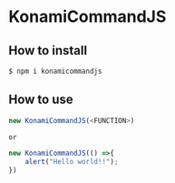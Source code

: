 # KonamiCommandJS

## How to install

```sh
$ npm i konamicommandjs
```

## How to use

```javascript
new KonamiCommandJS(<FUNCTION>)

or

new KonamiCommandJS(() =>{
    alert("Hello world!!");
})
```